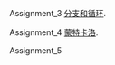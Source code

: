 Assignment_3   [分支和循环](Assignment_3/readme_3.md). 

Assignment_4 [蒙特卡洛](Assignment_4/readme_4.md).

Assignment_5
